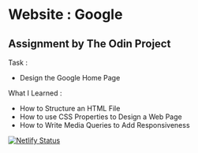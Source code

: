 # Website : Google

## Assignment by The Odin Project

Task :
- Design the Google Home Page

What I Learned :
- How to Structure an HTML File
- How to use CSS Properties to Design a Web Page
- How to Write Media Queries to Add Responsiveness

[![Netlify Status](https://api.netlify.com/api/v1/badges/e399d646-fcbc-4dab-b327-d170c3ff5c6f/deploy-status)](https://app.netlify.com/sites/imthatalex-google/deploys)
